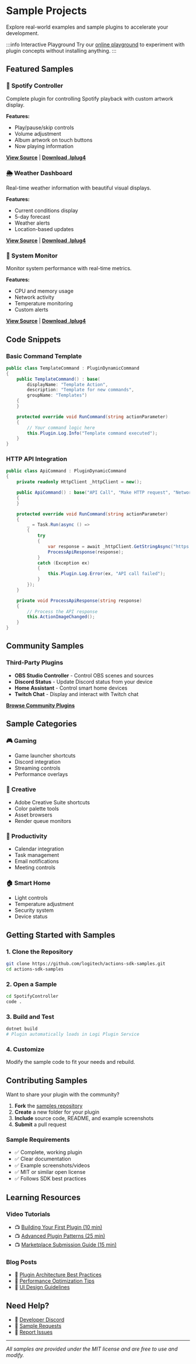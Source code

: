 # Sample Projects

Explore real-world examples and sample plugins to accelerate your development.

:::info Interactive Playground
Try our [online playground](https://playground.logitech.dev) to experiment with plugin concepts without installing anything.
:::

## Featured Samples

### 🎵 Spotify Controller
Complete plugin for controlling Spotify playback with custom artwork display.

**Features:**
- Play/pause/skip controls
- Volume adjustment
- Album artwork on touch buttons
- Now playing information

**[View Source](https://github.com/logitech/actions-sdk-samples/tree/main/SpotifyController)** | **[Download .lplug4](https://github.com/logitech/actions-sdk-samples/releases/latest/download/SpotifyController.lplug4)**

### 🌦️ Weather Dashboard
Real-time weather information with beautiful visual displays.

**Features:**
- Current conditions display
- 5-day forecast
- Weather alerts
- Location-based updates

**[View Source](https://github.com/logitech/actions-sdk-samples/tree/main/WeatherDashboard)** | **[Download .lplug4](https://github.com/logitech/actions-sdk-samples/releases/latest/download/WeatherDashboard.lplug4)**

### 🔧 System Monitor
Monitor system performance with real-time metrics.

**Features:**
- CPU and memory usage
- Network activity
- Temperature monitoring
- Custom alerts

**[View Source](https://github.com/logitech/actions-sdk-samples/tree/main/SystemMonitor)** | **[Download .lplug4](https://github.com/logitech/actions-sdk-samples/releases/latest/download/SystemMonitor.lplug4)**

## Code Snippets

### Basic Command Template

```csharp
public class TemplateCommand : PluginDynamicCommand
{
    public TemplateCommand() : base(
        displayName: "Template Action",
        description: "Template for new commands",
        groupName: "Templates")
    {
    }

    protected override void RunCommand(string actionParameter)
    {
        // Your command logic here
        this.Plugin.Log.Info("Template command executed");
    }
}
```

### HTTP API Integration

```csharp
public class ApiCommand : PluginDynamicCommand
{
    private readonly HttpClient _httpClient = new();

    public ApiCommand() : base("API Call", "Make HTTP request", "Network")
    {
    }

    protected override void RunCommand(string actionParameter)
    {
        _ = Task.Run(async () =>
        {
            try
            {
                var response = await _httpClient.GetStringAsync("https://api.example.com/data");
                ProcessApiResponse(response);
            }
            catch (Exception ex)
            {
                this.Plugin.Log.Error(ex, "API call failed");
            }
        });
    }

    private void ProcessApiResponse(string response)
    {
        // Process the API response
        this.ActionImageChanged();
    }
}
```

## Community Samples

### Third-Party Plugins

- **OBS Studio Controller** - Control OBS scenes and sources
- **Discord Status** - Update Discord status from your device  
- **Home Assistant** - Control smart home devices
- **Twitch Chat** - Display and interact with Twitch chat

**[Browse Community Plugins](https://github.com/topics/logi-actions-plugin)**

## Sample Categories

### 🎮 Gaming
- Game launcher shortcuts
- Discord integration
- Streaming controls
- Performance overlays

### 🎨 Creative
- Adobe Creative Suite shortcuts
- Color palette tools
- Asset browsers
- Render queue monitors

### 💼 Productivity
- Calendar integration
- Task management
- Email notifications
- Meeting controls

### 🏠 Smart Home
- Light controls
- Temperature adjustment
- Security system
- Device status

## Getting Started with Samples

### 1. Clone the Repository

```bash
git clone https://github.com/logitech/actions-sdk-samples.git
cd actions-sdk-samples
```

### 2. Open a Sample

```bash
cd SpotifyController
code .
```

### 3. Build and Test

```bash
dotnet build
# Plugin automatically loads in Logi Plugin Service
```

### 4. Customize

Modify the sample code to fit your needs and rebuild.

## Contributing Samples

Want to share your plugin with the community?

1. **Fork** the [samples repository](https://github.com/logitech/actions-sdk-samples)
2. **Create** a new folder for your plugin
3. **Include** source code, README, and example screenshots
4. **Submit** a pull request

### Sample Requirements

- ✅ Complete, working plugin
- ✅ Clear documentation
- ✅ Example screenshots/videos
- ✅ MIT or similar open license
- ✅ Follows SDK best practices

## Learning Resources

### Video Tutorials

- 📺 [Building Your First Plugin (10 min)](https://youtube.com/watch?v=example1)
- 📺 [Advanced Plugin Patterns (25 min)](https://youtube.com/watch?v=example2)
- 📺 [Marketplace Submission Guide (15 min)](https://youtube.com/watch?v=example3)

### Blog Posts

- 📖 [Plugin Architecture Best Practices](https://developer.logitech.com/blog/plugin-architecture)
- 📖 [Performance Optimization Tips](https://developer.logitech.com/blog/performance-tips)
- 📖 [UI Design Guidelines](https://developer.logitech.com/blog/ui-guidelines)

## Need Help?

- 💬 [Developer Discord](https://discord.gg/logitech-dev)
- 📧 [Sample Requests](mailto:samples@logitech.com)
- 🐛 [Report Issues](https://github.com/logitech/actions-sdk-samples/issues)

---

*All samples are provided under the MIT license and are free to use and modify.*